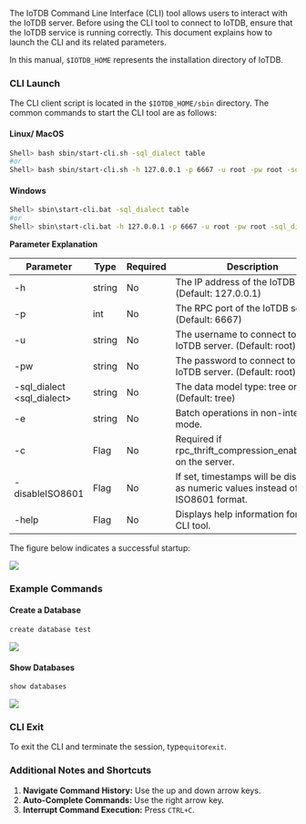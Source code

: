 <!--

    Licensed to the Apache Software Foundation (ASF) under one
    or more contributor license agreements.  See the NOTICE file
    distributed with this work for additional information
    regarding copyright ownership.  The ASF licenses this file
    to you under the Apache License, Version 2.0 (the
    "License"); you may not use this file except in compliance
    with the License.  You may obtain a copy of the License at
    
        http://www.apache.org/licenses/LICENSE-2.0
    
    Unless required by applicable law or agreed to in writing,
    software distributed under the License is distributed on an
    "AS IS" BASIS, WITHOUT WARRANTIES OR CONDITIONS OF ANY
    KIND, either express or implied.  See the License for the
    specific language governing permissions and limitations
    under the License.

-->

The IoTDB Command Line Interface (CLI) tool allows users to interact with the IoTDB server. Before using the CLI tool to connect to IoTDB, ensure that the IoTDB service is running correctly. This document explains how to launch the CLI and its related parameters.

In this manual, `$IOTDB_HOME` represents the installation directory of IoTDB.

### CLI Launch

The CLI client script is located in the `$IOTDB_HOME/sbin` directory. The common commands to start the CLI tool are as follows:

#### **Linux/** **MacOS**

```Bash
Shell> bash sbin/start-cli.sh -sql_dialect table
#or
Shell> bash sbin/start-cli.sh -h 127.0.0.1 -p 6667 -u root -pw root -sql_dialect table
```

#### **Windows**

```Bash
Shell> sbin\start-cli.bat -sql_dialect table
#or
Shell> sbin\start-cli.bat -h 127.0.0.1 -p 6667 -u root -pw root -sql_dialect table
```

**Parameter Explanation**

| **Parameter**              | **Type** | **Required** | **Description**                                              | **Example**         |
| -------------------------- | -------- | ------------ | ------------------------------------------------------------ | ------------------- |
| -h <host>                  | string   | No           | The IP address of the IoTDB server. (Default: 127.0.0.1)     | -h 127.0.0.1        |
| -p <rpcPort>               | int      | No           | The RPC port of the IoTDB server. (Default: 6667)            | -p 6667             |
| -u <username>              | string   | No           | The username to connect to the IoTDB server. (Default: root) | -u root             |
| -pw <password>             | string   | No           | The password to connect to the IoTDB server. (Default: root) | -pw root            |
| -sql_dialect <sql_dialect> | string   | No           | The data model type: tree or table. (Default: tree)          | -sql_dialect table  |
| -e <execute>               | string   | No           | Batch operations in non-interactive mode.                    | -e "show databases" |
| -c                         | Flag     | No           | Required if rpc_thrift_compression_enable=true on the server. | -c                  |
| -disableISO8601            | Flag     | No           | If set, timestamps will be displayed as numeric values instead of ISO8601 format. | -disableISO8601     |
| -help                      | Flag     | No           | Displays help information for the CLI tool.                  | -help               |

The figure below indicates a successful startup:

![](/img/Cli-01.png)


### Example Commands

#### **Create a Database**

```Java
create database test
```

![](/img/Cli-02.png)


#### **Show Databases**
```Java
show databases
```

![](/img/Cli-03.png)


### CLI Exit

To exit the CLI and terminate the session, type`quit`or`exit`.

### Additional Notes and Shortcuts

1. **Navigate Command History:** Use the up and down arrow keys.
2. **Auto-Complete Commands:** Use the right arrow key.
3. **Interrupt Command Execution:** Press `CTRL+C`.
